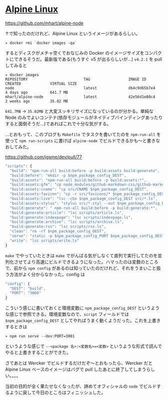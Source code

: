 # [Alpine Linux](/2015/10/28/alpine-linux.html)

https://github.com/mhart/alpine-node

↑で知ったのだけれど、Alpine Linux というイメージがあるらしい。

```
✈ docker rmi `docker images -qa`
```

するとディスクがメチャ空くでおなじみの Docker のイメージサイズをコンパクトにできるそうだ。最新版である(もうすぐ v5 が出るらしいが...) `v4.2.1` を pull してみると

```
✈ docker images
REPOSITORY                         TAG                 IMAGE ID            CREATED             VIRTUAL SIZE
node                               latest              db4c9d65b7e4        4 days ago          641.7 MB
mhart/alpine-node                  latest              42e56d1e80c4        2 weeks ago         35.02 MB
```

`641.7MB` -> `35.02MB` と大変スッキリサイズになっているのが分かる。単純な Node のみでよいコンテナ(依存モジュールがネイティブバインディングあったりすると面倒そうだ...)であればこれで十分な気がする。

...とおもって、このブログも `Makefile` でタスクを書いてたのを `npm-run-all` を使って `npm run-scripts` に書けば `alpine-node` でビルドできるかも〜と書きなおしてみた。

https://github.com/jgsme/dev/pull/77

```js
"scripts": {
  "build": "npm-run-all build:before -p build:assets build:generate",
  "build:before": "mkdir -p $npm_package_config_DEST",
  "build:assets": "npm-run-all build:before -p build:assets:*",
  "build:assets:gfm": "cp node_modules/github-markdown-css/github-markdown.css $npm_package_config_DEST",
  "build:assets:cname": "cp src/CNAME $npm_package_config_DEST",
  "build:assets:favicon": "cp -r src/favicons/* $npm_package_config_DEST",
  "build:assets:live": "lsc -cbo $npm_package_config_DEST src/*.ls",
  "build:assets:stylus": "stylus src/*.styl --out $npm_package_config_DEST -c",
  "build:generate": " npm-run-all build:before -p build:generate:*",
  "build:generate:article": "lsc scripts/article.ls",
  "build:generate:indexpage": "lsc scripts/indexpage.ls",
  "build:generate:archive": "lsc scripts/archive.ls",
  "build:generate:rss": "lsc scripts/rss.ls",
  "clean": "rm -rf $npm_package_config_DEST",
  "serve": "static -p $npm_package_config_PORT $npm_package_config_DEST",
  "write": "lsc scripts/write.ls"
}
```

`make` でやっていたときは `make` でがんばる気がしなくて直列で実行してたのを並列化させてより高速にビルドできるようになった。ハマったのは変数のところで、前から `npm config` があるのは知っていたのだけれど、それをうまいこと扱う方法がよく分からなかった。config は

```js
"config": {
  "DEST": "build",
  "PORT": "3000"
}
```

こういう感じに書いておくと環境変数に `npm_package_config_DEST` というような感じで参照できる。環境変数なので、`script` フィールドでは `$npm_package_config_DEST` としてやればうまく動くようだった。これを上書きするときは

```
✈ npm run serve --dev:PORT=3001
```

というような感じで `--<package 名>:<変数名>=<変数>` というような形式で読んでやると上書きすることができた。

さてあとは Wercker でビルドするだけだぞ〜とおもったら、Wercker だと Alpine Linux ベースのイメージはバグで pull したあとに終了してしまうらしい。。。。

当初の目的が全く果たせなくなったが、諦めてオフィシャルの `node` でビルドするように戻して今日のところはフィニッシュした。
